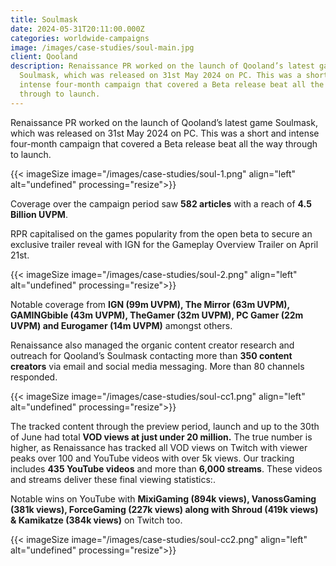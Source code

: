 ```yaml
---
title: Soulmask
date: 2024-05-31T20:11:00.000Z
categories: worldwide-campaigns
image: /images/case-studies/soul-main.jpg
client: Qooland
description: Renaissance PR worked on the launch of Qooland’s latest game
  Soulmask, which was released on 31st May 2024 on PC. This was a short and
  intense four-month campaign that covered a Beta release beat all the way
  through to launch.
---
```

Renaissance PR worked on the launch of Qooland’s latest game Soulmask, which was released on 31st May 2024 on PC. This was a short and intense four-month campaign that covered a Beta release beat all the way through to launch.

{{< imageSize image="/images/case-studies/soul-1.png" align="left"  alt="undefined"   processing="resize">}}

Coverage over the campaign period saw **582 articles** with a reach of **4.5 Billion UVPM**. 

RPR capitalised on the games popularity from the open beta to secure an exclusive trailer reveal with IGN for the Gameplay Overview Trailer on April 21st.

{{< imageSize image="/images/case-studies/soul-2.png" align="left"  alt="undefined"   processing="resize">}}

Notable coverage from **IGN (99m UVPM), The Mirror (63m UVPM), GAMINGbible (43m UVPM), TheGamer (32m UVPM), PC Gamer (22m UVPM) and Eurogamer (14m UVPM)** amongst others.

Renaissance also managed the organic content creator research and outreach for Qooland’s Soulmask contacting more than **350 content creators** via email and social media messaging. More than 80 channels responded.

{{< imageSize image="/images/case-studies/soul-cc1.png" align="left"  alt="undefined"   processing="resize">}}

The tracked content through the preview period, launch and up to the 30th of June had total **VOD views at just under 20 million.** The true number is higher, as Renaissance has tracked all VOD views on Twitch with viewer peaks over 100 and YouTube videos with over 5k views. Our tracking includes **435 YouTube videos** and more than **6,000 streams**. These videos and streams deliver these final viewing statistics:.

Notable wins on YouTube with **MixiGaming (894k views), VanossGaming (381k views), ForceGaming (227k views) along with Shroud (419k views) & Kamikatze (384k views)** on Twitch too.

{{< imageSize image="/images/case-studies/soul-cc2.png" align="left"  alt="undefined"   processing="resize">}}
